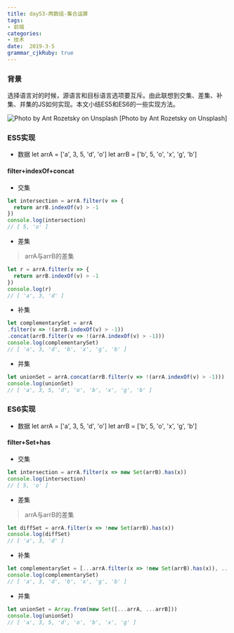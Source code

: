 ```yaml
---
title: day53-两数组-集合运算
tags: 
- 前端
categories: 
- 技术
date:  2019-3-5
grammar_cjkRuby: true
---
```

### 背景
选择语言对的时候，源语言和目标语言选项要互斥。由此联想到交集、差集、补集、并集的JS如何实现。本文小结ES5和ES6的一些实现方法。

![Photo by Ant Rozetsky on Unsplash](https://ws1.sinaimg.cn/large/b15ca614gy1g0sbwcn19kj20dw07tab1.jpg)
[Photo by Ant Rozetsky on Unsplash]
<!--more-->
### ES5实现
+ 数据
let arrA = ['a', 3, 5, 'd', 'o']
let arrB = ['b', 5, 'o', 'x', 'g', 'b']
#### filter+indexOf+concat
+ 交集
```javascript
let intersection = arrA.filter(v => {
  return arrB.indexOf(v) > -1
})
console.log(intersection)
// [ 5, 'o' ]
```
+ 差集
> arrA与arrB的差集
```javascript
let r = arrA.filter(v => {
  return arrB.indexOf(v) > -1
})
console.log(r)
// [ 'a', 3, 'd' ]
```
+ 补集
```javascript
let complementarySet = arrA
.filter(v => !(arrB.indexOf(v) > -1))
.concat(arrB.filter(v => !(arrA.indexOf(v) > -1)))
console.log(complementarySet) 
// [ 'a', 3, 'd', 'b', 'x', 'g', 'b' ]
```
+ 并集
```javascript
let unionSet = arrA.concat(arrB.filter(v => !(arrA.indexOf(v) > -1)))
console.log(unionSet)
// [ 'a', 3, 5, 'd', 'o', 'b', 'x', 'g', 'b' ]
```
### ES6实现
+ 数据
let arrA = ['a', 3, 5, 'd', 'o']
let arrB = ['b', 5, 'o', 'x', 'g', 'b']
#### filter+Set+has
+ 交集
```javascript
let intersection = arrA.filter(x => new Set(arrB).has(x))
console.log(intersection)
// [ 5, 'o' ]
```
+ 差集
> arrA与arrB的差集
```javascript
let diffSet = arrA.filter(x => !new Set(arrB).has(x))
console.log(diffSet)
// [ 'a', 3, 'd' ]
```
+ 补集
```javascript
let complementarySet = [...arrA.filter(x => !new Set(arrB).has(x)), ...arrB.filter(x => !new Set(arrA).has(x))]
console.log(complementarySet)
// [ 'a', 3, 'd', 'b', 'x', 'g', 'b' ]
```
+ 并集
```javascript
let unionSet = Array.from(new Set([...arrA, ...arrB]))
console.log(unionSet)
// [ 'a', 3, 5, 'd', 'o', 'b', 'x', 'g' ]
```